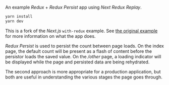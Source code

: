 An example _Redux_ + _Redux Persist_ app using _Next Redux Replay_.

```bash
yarn install
yarn dev
```

This is a fork of the _Next.js_ `with-redux` example. See [the original example](https://github.com/zeit/next.js/tree/canary/examples/with-redux) for more information on what the app does.

_Redux Persist_ is used to persist the count between page loads. On the index page, the default count will be present as a flash of content before the persistor loads the saved value. On the _/other_ page, a loading indicator will be displayed while the page and persisted data are being rehydrated.

The second approach is more appropriate for a production application, but both are useful in understanding the various stages the page goes through.
